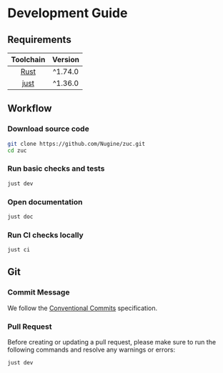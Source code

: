 # Development Guide

## Requirements

|               Toolchain               | Version |
| :-----------------------------------: | :-----: |
|      [Rust](https://rustup.rs/)       | ^1.74.0 |
| [just](https://github.com/casey/just) | ^1.36.0 |

## Workflow

### Download source code

```bash
git clone https://github.com/Nugine/zuc.git
cd zuc
```

### Run basic checks and tests

```bash
just dev
```

### Open documentation

```bash
just doc
```

### Run CI checks locally

```bash
just ci
```

## Git

### Commit Message

We follow the [Conventional Commits](https://www.conventionalcommits.org/en/v1.0.0/) specification.

### Pull Request

Before creating or updating a pull request, please make sure to run the following commands and resolve any warnings or errors:

```bash
just dev
```
